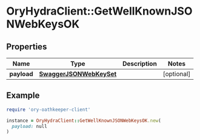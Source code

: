 # OryHydraClient::GetWellKnownJSONWebKeysOK

## Properties

| Name | Type | Description | Notes |
| ---- | ---- | ----------- | ----- |
| **payload** | [**SwaggerJSONWebKeySet**](SwaggerJSONWebKeySet.md) |  | [optional] |

## Example

```ruby
require 'ory-oathkeeper-client'

instance = OryHydraClient::GetWellKnownJSONWebKeysOK.new(
  payload: null
)
```

